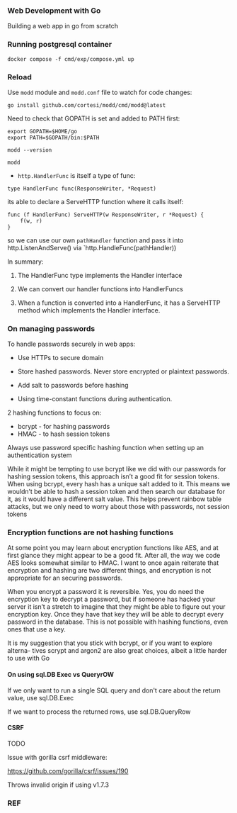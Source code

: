 ### Web Development with Go

Building a web app in go from scratch

### Running postgresql container
```
docker compose -f cmd/exp/compose.yml up
```

### Reload

Use `modd` module and `modd.conf` file to watch for code changes:

```
go install github.com/cortesi/modd/cmd/modd@latest
```

Need to check that GOPATH is set and added to PATH first:
```
export GOPATH=$HOME/go
export PATH=$GOPATH/bin:$PATH

modd --version

modd
```

* `http.HandlerFunc` is itself a type of func:
```
type HandlerFunc func(ResponseWriter, *Request)
```

its able to declare a ServeHTTP function where it calls itself:
```
func (f HandlerFunc) ServeHTTP(w ResponseWriter, r *Request) {
    f(w, r)
}
```

so we can use our own `pathHandler` function and pass it into http.ListenAndServe() via `http.HandleFunc(pathHandler))

In summary:
1. The HandlerFunc type implements the Handler interface

2. We can convert our handler functions into HandlerFuncs

3. When a function is converted into a HandlerFunc, it has a ServeHTTP method which implements the Handler interface.


### On managing passwords

To handle passwords securely in web apps:

* Use HTTPs to secure domain

* Store hashed passwords. Never store encrypted or plaintext passwords.

* Add salt to passwords before hashing

* Using time-constant functions during authentication.


2 hashing functions to focus on:

* bcrypt - for hashing passwords
* HMAC - to hash session tokens

Always use password specific hashing function when setting up an authentication system

While it might be tempting to use bcrypt like we did with our passwords for hashing session tokens, this approach isn’t a good fit for session tokens. When using bcrypt, every hash has a unique salt added to it. This means we wouldn’t be able to hash a session token and then search our database for it, as it would have a different salt value.
This helps prevent rainbow table attacks, but we only need to worry about those with passwords, not session tokens

### Encryption functions are not hashing functions

At some point you may learn about encryption functions like AES, and at first
glance they might appear to be a good fit. After all, the way we code AES looks
somewhat similar to HMAC. I want to once again reiterate that encryption and
hashing are two different things, and encryption is not appropriate for an securing
passwords.

When you encrypt a password it is reversible. Yes, you do need the encryption key
to decrypt a password, but if someone has hacked your server it isn’t a stretch to
imagine that they might be able to figure out your encryption key. Once they have
that key they will be able to decrypt every password in the database. This is not
possible with hashing functions, even ones that use a key.

It is my suggestion that you stick with bcrypt, or if you want to explore alterna-
tives scrypt and argon2 are also great choices, albeit a little harder to use with
Go


#### On using sql.DB Exec vs QueryrOW

If we only want to run a single SQL query and don't care about the return value, use sql.DB.Exec

If we want to process the returned rows, use sql.DB.QueryRow




#### CSRF

TODO

Issue with gorilla csrf middleware:

https://github.com/gorilla/csrf/issues/190

Throws invalid origin if using v1.7.3





### REF

[Logging in go]: https://www.bytesizego.com/blog/guide-to-logging-in-go

[Using CSRF middleware]: https://github.com/gorilla/csrf

[Using postgresql container]: https://www.docker.com/blog/how-to-use-the-postgres-docker-official-image/
